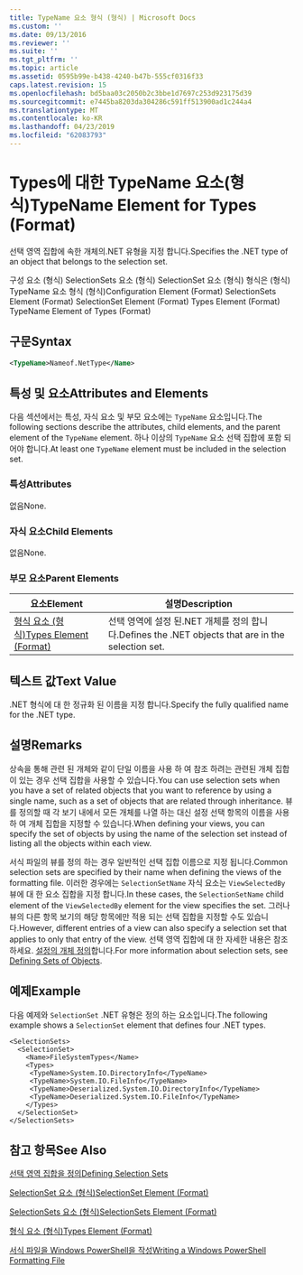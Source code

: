 ```yaml
---
title: TypeName 요소 형식 (형식) | Microsoft Docs
ms.custom: ''
ms.date: 09/13/2016
ms.reviewer: ''
ms.suite: ''
ms.tgt_pltfrm: ''
ms.topic: article
ms.assetid: 0595b99e-b438-4240-b47b-555cf0316f33
caps.latest.revision: 15
ms.openlocfilehash: bd5baa03c2050b2c3bbe1d7697c253d923175d39
ms.sourcegitcommit: e7445ba8203da304286c591ff513900ad1c244a4
ms.translationtype: MT
ms.contentlocale: ko-KR
ms.lasthandoff: 04/23/2019
ms.locfileid: "62083793"
---
```

# <a name="typename-element-for-types-format"></a><span data-ttu-id="5161d-102">Types에 대한 TypeName 요소(형식)</span><span class="sxs-lookup"><span data-stu-id="5161d-102">TypeName Element for Types (Format)</span></span>

<span data-ttu-id="5161d-103">선택 영역 집합에 속한 개체의.NET 유형을 지정 합니다.</span><span class="sxs-lookup"><span data-stu-id="5161d-103">Specifies the .NET type of an object that belongs to the selection set.</span></span>

<span data-ttu-id="5161d-104">구성 요소 (형식) SelectionSets 요소 (형식) SelectionSet 요소 (형식) 형식은 (형식) TypeName 요소 형식 (형식)</span><span class="sxs-lookup"><span data-stu-id="5161d-104">Configuration Element (Format) SelectionSets Element (Format) SelectionSet Element (Format) Types Element (Format) TypeName Element of Types (Format)</span></span>

## <a name="syntax"></a><span data-ttu-id="5161d-105">구문</span><span class="sxs-lookup"><span data-stu-id="5161d-105">Syntax</span></span>

```xml
<TypeName>Nameof.NetType</Name>
```

## <a name="attributes-and-elements"></a><span data-ttu-id="5161d-106">특성 및 요소</span><span class="sxs-lookup"><span data-stu-id="5161d-106">Attributes and Elements</span></span>

<span data-ttu-id="5161d-107">다음 섹션에서는 특성, 자식 요소 및 부모 요소에는 `TypeName` 요소입니다.</span><span class="sxs-lookup"><span data-stu-id="5161d-107">The following sections describe the attributes, child elements, and the parent element of the `TypeName` element.</span></span> <span data-ttu-id="5161d-108">하나 이상의 `TypeName` 요소 선택 집합에 포함 되어야 합니다.</span><span class="sxs-lookup"><span data-stu-id="5161d-108">At least one `TypeName` element must be included in the selection set.</span></span>

### <a name="attributes"></a><span data-ttu-id="5161d-109">특성</span><span class="sxs-lookup"><span data-stu-id="5161d-109">Attributes</span></span>

<span data-ttu-id="5161d-110">없음</span><span class="sxs-lookup"><span data-stu-id="5161d-110">None.</span></span>

### <a name="child-elements"></a><span data-ttu-id="5161d-111">자식 요소</span><span class="sxs-lookup"><span data-stu-id="5161d-111">Child Elements</span></span>

<span data-ttu-id="5161d-112">없음</span><span class="sxs-lookup"><span data-stu-id="5161d-112">None.</span></span>

### <a name="parent-elements"></a><span data-ttu-id="5161d-113">부모 요소</span><span class="sxs-lookup"><span data-stu-id="5161d-113">Parent Elements</span></span>

|<span data-ttu-id="5161d-114">요소</span><span class="sxs-lookup"><span data-stu-id="5161d-114">Element</span></span>|<span data-ttu-id="5161d-115">설명</span><span class="sxs-lookup"><span data-stu-id="5161d-115">Description</span></span>|
|-------------|-----------------|
|[<span data-ttu-id="5161d-116">형식 요소 (형식)</span><span class="sxs-lookup"><span data-stu-id="5161d-116">Types Element (Format)</span></span>](./types-element-for-selectionset-format.md)|<span data-ttu-id="5161d-117">선택 영역에 설정 된.NET 개체를 정의 합니다.</span><span class="sxs-lookup"><span data-stu-id="5161d-117">Defines the .NET objects that are in the selection set.</span></span>|

## <a name="text-value"></a><span data-ttu-id="5161d-118">텍스트 값</span><span class="sxs-lookup"><span data-stu-id="5161d-118">Text Value</span></span>

<span data-ttu-id="5161d-119">.NET 형식에 대 한 정규화 된 이름을 지정 합니다.</span><span class="sxs-lookup"><span data-stu-id="5161d-119">Specify the fully qualified name for the .NET type.</span></span>

## <a name="remarks"></a><span data-ttu-id="5161d-120">설명</span><span class="sxs-lookup"><span data-stu-id="5161d-120">Remarks</span></span>

<span data-ttu-id="5161d-121">상속을 통해 관련 된 개체와 같이 단일 이름을 사용 하 여 참조 하려는 관련된 개체 집합이 있는 경우 선택 집합을 사용할 수 있습니다.</span><span class="sxs-lookup"><span data-stu-id="5161d-121">You can use selection sets when you have a set of related objects that you want to reference by using a single name, such as a set of objects that are related through inheritance.</span></span> <span data-ttu-id="5161d-122">뷰를 정의할 때 각 보기 내에서 모든 개체를 나열 하는 대신 설정 선택 항목의 이름을 사용 하 여 개체 집합을 지정할 수 있습니다.</span><span class="sxs-lookup"><span data-stu-id="5161d-122">When defining your views, you can specify the set of objects by using the name of the selection set instead of listing all the objects within each view.</span></span>

<span data-ttu-id="5161d-123">서식 파일의 뷰를 정의 하는 경우 일반적인 선택 집합 이름으로 지정 됩니다.</span><span class="sxs-lookup"><span data-stu-id="5161d-123">Common selection sets are specified by their name when defining the views of the formatting file.</span></span> <span data-ttu-id="5161d-124">이러한 경우에는 `SelectionSetName` 자식 요소는 `ViewSelectedBy` 뷰에 대 한 요소 집합을 지정 합니다.</span><span class="sxs-lookup"><span data-stu-id="5161d-124">In these cases, the `SelectionSetName` child element of the `ViewSelectedBy` element for the view specifies the set.</span></span> <span data-ttu-id="5161d-125">그러나 뷰의 다른 항목 보기의 해당 항목에만 적용 되는 선택 집합을 지정할 수도 있습니다.</span><span class="sxs-lookup"><span data-stu-id="5161d-125">However, different entries of a view can also specify a selection set that applies to only that entry of the view.</span></span> <span data-ttu-id="5161d-126">선택 영역 집합에 대 한 자세한 내용은 참조 하세요. [설정의 개체 정의](./defining-selection-sets.md)합니다.</span><span class="sxs-lookup"><span data-stu-id="5161d-126">For more information about selection sets, see [Defining Sets of Objects](./defining-selection-sets.md).</span></span>

## <a name="example"></a><span data-ttu-id="5161d-127">예제</span><span class="sxs-lookup"><span data-stu-id="5161d-127">Example</span></span>

<span data-ttu-id="5161d-128">다음 예제와 `SelectionSet` .NET 유형은 정의 하는 요소입니다.</span><span class="sxs-lookup"><span data-stu-id="5161d-128">The following example shows a `SelectionSet` element that defines four .NET types.</span></span>

```
<SelectionSets>
  <SelectionSet>
    <Name>FileSystemTypes</Name>
    <Types>
     <TypeName>System.IO.DirectoryInfo</TypeName>
     <TypeName>System.IO.FileInfo</TypeName>
     <TypeName>Deserialized.System.IO.DirectoryInfo</TypeName>
     <TypeName>Deserialized.System.IO.FileInfo</TypeName>
    </Types>
  </SelectionSet>
</SelectionSets>
```

## <a name="see-also"></a><span data-ttu-id="5161d-129">참고 항목</span><span class="sxs-lookup"><span data-stu-id="5161d-129">See Also</span></span>

[<span data-ttu-id="5161d-130">선택 영역 집합을 정의</span><span class="sxs-lookup"><span data-stu-id="5161d-130">Defining Selection Sets</span></span>](./defining-selection-sets.md)

[<span data-ttu-id="5161d-131">SelectionSet 요소 (형식)</span><span class="sxs-lookup"><span data-stu-id="5161d-131">SelectionSet Element (Format)</span></span>](./selectionset-element-format.md)

[<span data-ttu-id="5161d-132">SelectionSets 요소 (형식)</span><span class="sxs-lookup"><span data-stu-id="5161d-132">SelectionSets Element (Format)</span></span>](./selectionsets-element-format.md)

[<span data-ttu-id="5161d-133">형식 요소 (형식)</span><span class="sxs-lookup"><span data-stu-id="5161d-133">Types Element (Format)</span></span>](./types-element-for-selectionset-format.md)

[<span data-ttu-id="5161d-134">서식 파일을 Windows PowerShell을 작성</span><span class="sxs-lookup"><span data-stu-id="5161d-134">Writing a Windows PowerShell Formatting File</span></span>](./writing-a-powershell-formatting-file.md)
